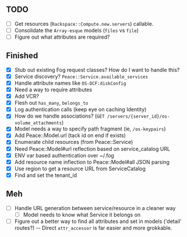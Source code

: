 ## TODO
- [ ] Get resources (`Rackspace::Compute.new.servers`) callable.
- [ ] Consolidate the `Array-esque` models (`files` vs `file`)
- [ ] Figure out what attributes are required?

## Finished
- [x] Stub out existing Fog request classes? How do I want to handle this?
- [x] Service discovery? `Peace::Service.available_services`
- [x] Handle attribute names like `OS-DCF:diskConfig`
- [x] Need a way to require attributes
- [x] Add VCR?
- [x] Flesh out `has_many`, `belongs_to`
- [x] Log authentication calls (keep eye on caching Identity)
- [x] How do we handle associations? (`GET /servers/{server_id}/os-volume_attachments`)
- [x] Model needs a way to specify path fragment (ie, `/os-keypairs`)
- [x] Add Peace::Model.url (tack id on end if exists)
- [x] Enumerate child resources (from Peace::Service)
- [x] Need Peace::Model#url reflection based on service_catalog URL
- [x] ENV var based authentication over ~/.fog
- [x] Add resource name inflection to Peace::Model#all JSON parsing
- [x] Use region to get a resource URL from ServiceCatalog
- [x] Find and set the tenant_id

## Meh
- [ ] Handle URL generation between service/resource in a cleaner way
  - [ ] Model needs to know what Service it belongs on
- [ ] Figure out a better way to find all attributes and set in models ('detail' routes?) -- Direct `attr_accessor` is far easier and more grokkable.

